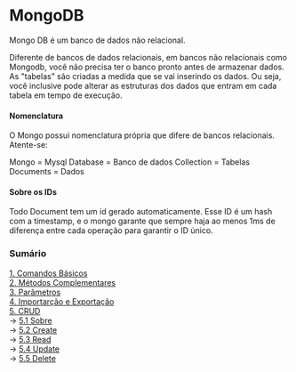 # MongoDB
Mongo DB é um banco de dados não relacional. 

Diferente de bancos de dados relacionais, em bancos não relacionais como Mongodb, você não precisa ter o banco pronto antes de armazenar dados. As "tabelas" são criadas a medida que se vai inserindo os dados. Ou seja, você inclusive pode alterar as estruturas dos dados que entram em cada tabela em tempo de execução.

#### Nomenclatura
O Mongo possui nomenclatura própria que difere de bancos relacionais. Atente-se:

Mongo = Mysql
Database = Banco de dados
Collection = Tabelas
Documents = Dados

#### Sobre os IDs
Todo Document tem um id gerado automaticamente. Esse ID é um hash com a timestamp, e o mongo garante que sempre haja ao menos 1ms de diferença entre cada operação para garantir o ID único.

### Sumário
[1. Comandos Básicos](./Comandos_Basicos.md)  
[2. Métodos Complementares](./Metodos_Complementares.md)  
[3. Parâmetros](./Parametros.md)  
[4. Importarção e Exportação](./Importar__Exportar_Bancos_em_JSON.md)  
[5. CRUD](./CRUD/)  
-> [5.1 Sobre](./CRUD/Readme.md)  
-> [5.2 Create](./CRUD/Create.md)  
-> [5.3 Read](./CRUD/Read.md)  
-> [5.4 Update](./CRUD/Update.md)  
-> [5.5 Delete](./CRUD/Delete.md)  